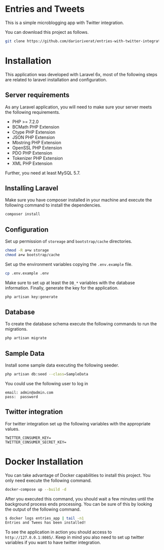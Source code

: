 # Entries and Tweets

This is a simple microblogging app with Twitter integration.

You can download this project as follows.

```bash
git clone https://github.com/darioriverat/entries-with-twitter-integration
```

# Installation

This application was developed with Laravel 6x, most of the following steps are related to laravel
installation and configuration.

## Server requirements

As any Laravel application, you will need to make sure your server meets the following requirements.

- PHP >= 7.2.0
- BCMath PHP Extension
- Ctype PHP Extension
- JSON PHP Extension
- Mbstring PHP Extension
- OpenSSL PHP Extension
- PDO PHP Extension
- Tokenizer PHP Extension
- XML PHP Extension

Further, you need at least MySQL 5.7.

## Installing Laravel

Make sure you have composer installed in your machine and execute the following command to install the
dependencies.

```bash
composer install
```

## Configuration

Set up permission of `storeage` and `bootstrap/cache` directories.

```bash
chmod -R a+w storage
chmod a+w bootstrap/cache
```

Set up the environment variables copying the `.env.example` file.

```bash
cp .env.example .env
```

Make sure to set up at least the `DB_*` variables with the database information.
Finally, generate the key for the application.

```bash
php artisan key:generate
```

## Database

To create the database schema execute the following commands to run the migrations.

```bash
php artisan migrate
```

## Sample Data

Install some sample data executing the following seeder.

```bash
php artisan db:seed --class=SampleData
```

You could use the following user to log in

```text
email: admin@admin.com
pass:  password
```

## Twitter integration

For twitter integration set up the following variables with the appropriate values.

```properties
TWITTER_CONSUMER_KEY=
TWITTER_CONSUMER_SECRET_KEY=
```

# Docker Installation

You can take advantage of Docker capabilities to install this project. You only need execute the
following command.

```bash
docker-compose up --build -d
```

After you executed this command, you should wait a few minutes until the background process ends
processing. You can be sure of this by looking the output of the following command.

```bash
$ docker logs entries_app | tail -n1
Entries and Twees has been installed!
```

To see the application in action you should access to `http://127.0.0.1:8085/`. Keep in mind
you also need to set up twitter variables if you want to have twitter integration.
